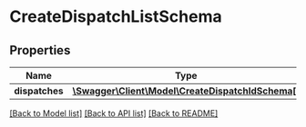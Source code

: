 # CreateDispatchListSchema

## Properties
Name | Type | Description | Notes
------------ | ------------- | ------------- | -------------
**dispatches** | [**\Swagger\Client\Model\CreateDispatchIdSchema[]**](CreateDispatchIdSchema.md) |  | [optional] 

[[Back to Model list]](../../README.md#documentation-for-models) [[Back to API list]](../../README.md#documentation-for-api-endpoints) [[Back to README]](../../README.md)

